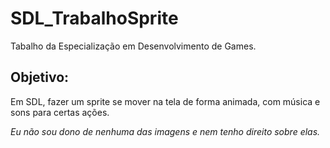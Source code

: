 # SDL_TrabalhoSprite
Tabalho da Especialização em Desenvolvimento de Games.

## Objetivo:
Em SDL, fazer um sprite se mover na tela de forma animada, com música e sons para certas ações.

_Eu não sou dono de nenhuma das imagens e nem tenho direito sobre elas._
